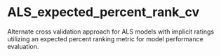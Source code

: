 # ALS_expected_percent_rank_cv
Alternate cross validation approach for ALS models with implicit ratings utilizing an expected percent ranking metric for model performance evaluation.
